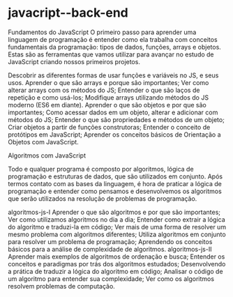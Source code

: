 # javacript--back-end

Fundamentos do JavaScript
O primeiro passo para aprender uma linguagem de programação é entender como ela trabalha com conceitos fundamentais da programação: 
tipos de dados, funções, arrays e objetos. Estas são as ferramentas que vamos utilizar para avançar no estudo de JavaScript criando 
nossos primeiros projetos.

Descobrir as diferentes formas de usar funções e variáveis no JS, e seus usos.
Aprender o que são arrays e porque são importantes;
Ver como alterar arrays com os métodos do JS;
Entender o que são laços de repetição e como usá-los;
Modifique arrays utilizando métodos do JS moderno (ES6 em diante).
Aprender o que são objetos e por que são importantes;
Como acessar dados em um objeto, alterar e adicionar com métodos do JS;
Entender o que são propriedades e métodos de um objeto;
Criar objetos a partir de funções construtoras;
Entender o conceito de protótipos em JavaScript;
Aprender os conceitos básicos de Orientação a Objetos com JavaScript.


Algoritmos com JavaScript

Todo e qualquer programa é composto por algoritmos, lógica de programação e estruturas de dados, que são utilizados em conjunto. 
Após termos contato com as bases da linguagem, é hora de praticar a lógica de programação e entender como pensamos e desenvolvemos os algoritmos que serão utilizados na resolução de problemas de programação.

algoritmos-js-I
Aprender o que são algoritmos e por que são importantes;
      Ver como utilizamos algoritmos no dia a dia;
      Entender como extrair a lógica do algoritmo e traduzi-la em código;
      Ver mais de uma forma de resolver um mesmo problema com algoritmos diferentes;
      Utiliza algoritmos em conjunto para resolver um problema de programação;
      Aprendendo os conceitos básicos para a análise de complexidade de algoritmos.
algoritmos-js-II
Aprender mais exemplos de algoritmos de ordenação e busca;
      Entender os conceitos e paradigmas por trás dos algoritmos estudados;
      Desenvolvendo a prática de traduzir a lógica do algoritmo em código;
      Analisar o código de um algoritmo para entender sua complexidade;
      Ver como os algoritmos resolvem problemas de computação.
      
      
      
